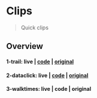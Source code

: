 # Clips
> Quick clips

## Overview

#### 1-trail: live | [code](/1-trail.html) | [original](https://ralucanicola.github.io/hiking-app/)

#### 2-dataclick: live | [code](/2-dataclick.html) | [original](https://developers.arcgis.com/features/demographics/)

#### 3-walktimes: live | code | original